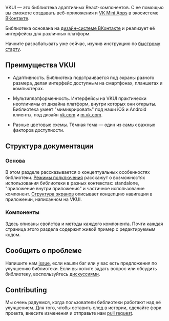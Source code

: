 VKUI — это библиотека адаптивных React-компонентов. С ее помощью вы сможете создавать веб-приложения и
[VK Mini Apps](https://vk.com/miniapps) в экосистеме [ВКонтакте](https://vk.com).

Библиотека основана на [дизайн-системе ВКонтакте](https://www.figma.com/@vk) и реализует её интерфейсы для различных платформ.

Начните разрабатывать уже сейчас, изучив инструкцию по [быстрому старту](#/QuickStart).

## Преимущества VKUI

- Адаптивность. Библиотека подстраивается под экраны разного размера, делая интерфейс доступным на смартфонах, планшетах и компьютерах.

- Мультиплатформенность. Интерфейсы на VKUI практически неотличимы от дизайна платформ, внутри которых они открыты.
  Библиотека умеет "мимикрировать" под наши iOS и Android клиенты, под дизайн [vk.com](https://vk.com) и [m.vk.com](https://m.vk.com).

- Разные цветовые схемы. Тёмная тема — один из самых важных факторов доступности.

## Структура документации

### Основа

В этом разделе рассказывается о концептуальных особенностях библиотеки. [Режимы подключения](#/Modes) расскажут о возможностях использования
библиотеки в разных контекстах: standalone, "приложение внутри приложения" и частичное использование компонент.
[Структура экранов](#/Structure) описывает концепцию навигации в приложении, написанном на VKUI.

### Компоненты

Здесь описаны свойства и методы каждого компонента. Почти каждая страница этого раздела содержит живой пример с редактируемым кодом.

## Сообщить о проблеме

Напишите нам [issue](https://github.com/VKCOM/VKUI/issues/new/choose), если нашли баг или у вас есть предложения по улучшению библиотеки. Если вы хотите задать вопрос или обсудить библиотеку, воспользуйтесь [дискуссиями](https://github.com/VKCOM/VKUI/discussions/categories/q-a).

## Contributing

Мы очень радуемся, когда пользователи библиотеки работают над её улучшением. Для того, чтобы оставить след в
истории, сделайте форк проекта, внесите изменения и отправьте нам [pull request](https://github.com/VKCOM/VKUI/pulls).
